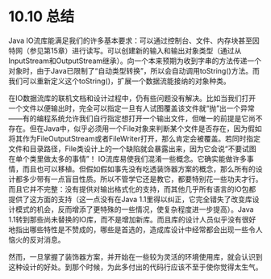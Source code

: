 # 10.10 总结

Java IO流库能满足我们的许多基本要求：可以通过控制台、文件、内存块甚至因特网（参见第15章）进行读写。可以创建新的输入和输出对象类型（通过从InputStream和OutputStream继承）。向一个本来预期为收到字串的方法传递一个对象时，由于Java已限制了“自动类型转换”，所以会自动调用toString()方法。而我们可以重新定义这个toString()，扩展一个数据流能接纳的对象种类。

在IO数据流库的联机文档和设计过程中，仍有些问题没有解决。比如当我们打开一个文件以便输出时，完全可以指定一旦有人试图覆盖该文件就“抛”出一个异常——有的编程系统允许我们自行指定想打开一个输出文件，但唯一的前提是它尚不存在。但在Java中，似乎必须用一个File对象来判断某个文件是否存在，因为假如将其作为FileOutputStream或者FileWriter打开，那么肯定会被覆盖。若同时指定文件和目录路径，File类设计上的一个缺陷就会暴露出来，因为它会说“不要试图在单个类里做太多的事情”！
IO流库易使我们混淆一些概念。它确实能做许多事情，而且也可以移植。但假如假如事先没有吃透装饰器方案的概念，那么所有的设计都多少带有一点盲目性质。所以不管学它还是教它，都要特别花一些功夫才行。而且它并不完整：没有提供对输出格式化的支持，而其他几乎所有语言的IO包都提供了这方面的支持（这一点没有在Java 1.1里得以纠正，它完全错失了改变库设计模式的机会，反而增添了更特殊的一些情况，使复杂程度进一步提高）。Java 1.1转到那些尚未替换的IO库，而不是增加新库。而且库的设计人员似乎没有很好地指出哪些特性是不赞成的，哪些是首选的，造成库设计中经常都会出现一些令人恼火的反对消息。

然而，一旦掌握了装饰器方案，并开始在一些较为灵活的环境使用库，就会认识到这种设计的好处。到那个时候，为此多付出的代码行应该不至于使你觉得太生气。
